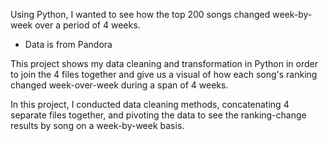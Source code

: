 Using Python, I wanted to see how the top 200 songs changed week-by-week over a period of 4 weeks. 

- Data is from Pandora

This project shows my data cleaning and transformation in Python in order to join the 4 files together and give us a visual of how each song's ranking changed week-over-week during a span of 4 weeks.

In this project, I conducted data cleaning methods, concatenating 4 separate files together, and pivoting the data to see the ranking-change results by song on a week-by-week basis.
